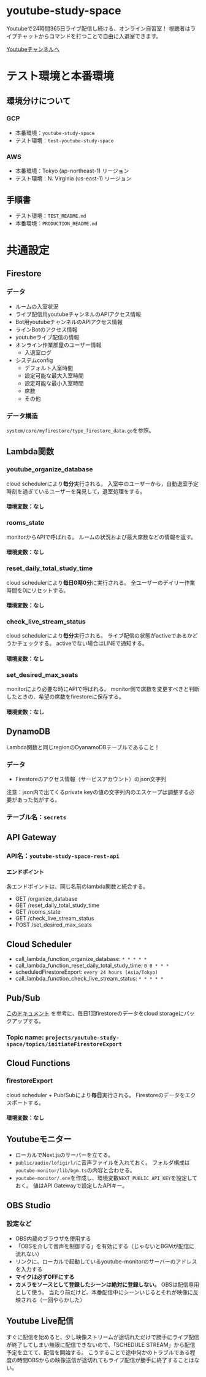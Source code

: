 # youtube-study-space
Youtubeで24時間365日ライブ配信し続ける、オンライン自習室！
視聴者はライブチャットからコマンドを打つことで自由に入退室できます。

[Youtubeチャンネルへ](https://www.youtube.com/channel/UCXuD2XmPTdpVy7zmwbFVZWg)



# テスト環境と本番環境
## 環境分けについて
### GCP
- 本番環境：`youtube-study-space`
- テスト環境：`test-youtube-study-space`

### AWS
- 本番環境：Tokyo (ap-northeast-1) リージョン
- テスト環境：N. Virginia (us-east-1) リージョン


## 手順書
- テスト環境：`TEST_README.md`
- 本番環境：`PRODUCTION_README.md`


# 共通設定
## Firestore
### データ
- ルームの入室状況
- ライブ配信用youtubeチャンネルのAPIアクセス情報
- Bot用youtubeチャンネルのAPIアクセス情報
- ラインBotのアクセス情報
- youtubeライブ配信の情報
- オンライン作業部屋のユーザー情報
  - 入退室ログ
- システムconfig
  - デフォルト入室時間
  - 設定可能な最大入室時間
  - 設定可能な最小入室時間
  - 席数
  - その他
### データ構造 
`system/core/myfirestore/type_firestore_data.go`を参照。



## Lambda関数
### youtube_organize_database
cloud schedulerにより**毎分**実行される。
入室中のユーザーから，自動退室予定時刻を過ぎているユーザーを発見して，退室処理をする。
#### 環境変数：なし

### rooms_state
monitorからAPIで呼ばれる。
ルームの状況および最大席数などの情報を返す。
#### 環境変数：なし

### reset_daily_total_study_time
cloud schedulerにより**毎日0時0分**に実行される。
全ユーザーのデイリー作業時間を0にリセットする。
#### 環境変数：なし

### check_live_stream_status
cloud schedulerにより**毎分**実行される。
ライブ配信の状態がactiveであるかどうかチェックする。
activeでない場合はLINEで通知する。
#### 環境変数：なし

### set_desired_max_seats
monitorにより必要な時にAPIで呼ばれる。
monitor側で席数を変更すべきと判断したときの、希望の席数をfirestoreに保存する。
#### 環境変数：なし


## DynamoDB
Lambda関数と同じregionのDyanamoDBテーブルであること！
### データ
- Firestoreのアクセス情報（サービスアカウント）のjson文字列

注意：json内で出てくるprivate keyの値の文字列内のエスケープは調整する必要があった気がする。

### テーブル名：`secrets`


## API Gateway
### API名：`youtube-study-space-rest-api`
#### エンドポイント
各エンドポイントは、同じ名前のlambda関数と統合する。
- GET /organize_database
- GET /reset_daily_total_study_time
- GET /rooms_state
- GET /check_live_stream_status
- POST /set_desired_max_seats



## Cloud Scheduler
- call_lambda_function_organize_database: `* * * * *`
- call_lambda_function_reset_daily_total_study_time: `0 0 * * *`
- scheduledFirestoreExport: `every 24 hours (Asia/Tokyo)`
- call_lambda_function_check_live_stream_status: `* * * * *`


## Pub/Sub
[このドキュメント](https://firebase.google.com/docs/firestore/solutions/schedule-export) を参考に、毎日1回firestoreのデータをcloud storageにバックアップする。
### Topic name: `projects/youtube-study-space/topics/initiateFirestoreExport`


## Cloud Functions
### firestoreExport
cloud scheduler + Pub/Subにより**毎日**実行される。
Firestoreのデータをエクスポートする。
#### 環境変数：なし


## Youtubeモニター
- ローカルでNext.jsのサーバーを立てる。
- `public/audio/lofigirl/`に音声ファイルを入れておく。 
フォルダ構成は`youtube-monitor/lib/bgm.ts`の内容と合わせる。
- `youtube-monitor/.env`を作成し、環境変数`NEXT_PUBLIC_API_KEY`を設定しておく。
値はAPI Gatewayで設定したAPIキー。



## OBS Studio
### 設定など
- OBS内蔵のブラウザを使用する
- 「OBSを介して音声を制御する」を有効にする（じゃないとBGMが配信に流れない）
- リンクに、ローカルで起動しているyoutube-monitorのサーバーのアドレスを入力する
- **マイクは必ずOFFにする**
- **カメラをソースとして登録したシーンは絶対に登録しない。** OBSは配信専用として使う。
当たり前だけど、本番配信中にシーンいじるとそれが映像に反映される（一回やらかした）


## Youtube Live配信
すぐに配信を始めると、少し映像ストリームが途切れただけで勝手にライブ配信が終了してしまい無限に配信できないので、「SCHEDULE STREAM」から配信予定を立てて、配信を開始する。
こうすることで途中何かのトラブルである程度の時間OBSからの映像送信が途切れてもライブ配信が勝手に終了することはない。
